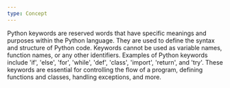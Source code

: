 ```yaml
---
type: Concept
---
```


Python keywords are reserved words that have specific meanings and purposes within the Python language. They are used to define the syntax and structure of Python code. Keywords cannot be used as variable names, function names, or any other identifiers. Examples of Python keywords include 'if', 'else', 'for', 'while', 'def', 'class', 'import', 'return', and 'try'. These keywords are essential for controlling the flow of a program, defining functions and classes, handling exceptions, and more.